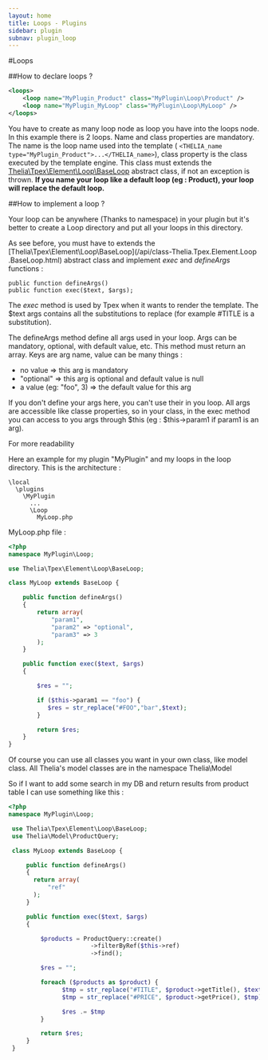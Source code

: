 ```yaml
---
layout: home
title: Loops - Plugins
sidebar: plugin
subnav: plugin_loop
---
```


#Loops

##How to declare loops ?

```xml
<loops>
    <loop name="MyPlugin_Product" class="MyPlugin\Loop\Product" />
    <loop name="MyPlugin_MyLoop" class="MyPlugin\Loop\MyLoop" />
</loops>
```

You have to create as many loop node as loop you have into the loops node. In this example there is 2 loops. Name and
class properties are mandatory. The name is the loop name used into the template ( ```<THELIA_name
type="MyPlugin_Product">...</THELIA_name>```), class property is the class executed by the template engine. This
class must extends the [Thelia\Tpex\Element\Loop\BaseLoop](/api/class-Thelia.Tpex.Element.Loop.BaseLoop.html)
abstract class, if not an exception is thrown.
**If you name your loop like a default loop (eg : Product), your loop will replace the default loop.**

##How to implement a loop ?

Your loop can be anywhere (Thanks to namespace) in your plugin but it's better to create a Loop directory and put all
 your loops in this directory.

 As see before, you must have to extends the [Thelia\Tpex\Element\Loop\BaseLoop](/api/class-Thelia.Tpex.Element.Loop
 .BaseLoop.html) abstract class and implement *exec* and *defineArgs* functions :

 ```
 public function defineArgs()
 public function exec($text, $args);
 ```

 The *exec* method is used by Tpex when it wants to render the template. The $text args contains all the substitutions
 to replace (for example #TITLE is a substitution).

 The defineArgs method define all args used in your loop. Args can be mandatory, optional, with default value,
 etc. This method must return an array. Keys are arg name, value can be many things :

*   no value => this arg is mandatory
*   "optional" => this arg is optional and default value is null
*   a value (eg: "foo", 3) => the default value for this arg

 If you don't define your args here, you can't use their in you loop. All args are accessible like classe properties,
  so in your class, in the exec method you can access to you args through $this (eg : $this->param1 if param1 is an
  arg).

  For more readability

 Here an example for my plugin "MyPlugin" and my loops in the loop directory. This is the architecture :

 ```
 \local
   \plugins
     \MyPlugin
       ...
       \Loop
         MyLoop.php
 ```

 MyLoop.php file :

 ```php
 <?php
 namespace MyPlugin\Loop;

 use Thelia\Tpex\Element\Loop\BaseLoop;

 class MyLoop extends BaseLoop {

     public function defineArgs()
     {
         return array(
             "param1",
             "param2" => "optional",
             "param3" => 3
         );
     }

     public function exec($text, $args)
     {

         $res = "";

         if ($this->param1 == "foo") {
            $res = str_replace("#FOO","bar",$text);
         }

         return $res;
     }
 }

 ```

 Of course you can use all classes you want in your own class, like model class. All Thelia's model classes are in the
 namespace Thelia\Model

 So if I want to add some search in my DB and return results from product table I can use something like this :

 ```php
 <?php
 namespace MyPlugin\Loop;

  use Thelia\Tpex\Element\Loop\BaseLoop;
  use Thelia\Model\ProductQuery;

  class MyLoop extends BaseLoop {

      public function defineArgs()
      {
        return array(
            "ref"
        );
      }

      public function exec($text, $args)
      {

          $products = ProductQuery::create()
                        ->filterByRef($this->ref)
                        ->find();

          $res = "";

          foreach ($products as $product) {
                $tmp = str_replace("#TITLE", $product->getTitle(), $text);
                $tmp = str_replace("#PRICE", $product->getPrice(), $tmp);

                $res .= $tmp
          }

          return $res;
      }
  }
```
